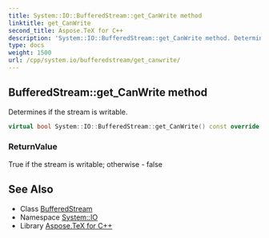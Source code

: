 ```yaml
---
title: System::IO::BufferedStream::get_CanWrite method
linktitle: get_CanWrite
second_title: Aspose.TeX for C++
description: 'System::IO::BufferedStream::get_CanWrite method. Determines if the stream is writable in C++.'
type: docs
weight: 1500
url: /cpp/system.io/bufferedstream/get_canwrite/
---
```

## BufferedStream::get_CanWrite method


Determines if the stream is writable.

```cpp
virtual bool System::IO::BufferedStream::get_CanWrite() const override
```


### ReturnValue

True if the stream is writable; otherwise - false

## See Also

* Class [BufferedStream](../)
* Namespace [System::IO](../../)
* Library [Aspose.TeX for C++](../../../)
